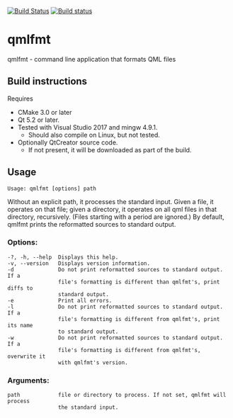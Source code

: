 [![Build Status](https://travis-ci.org/jesperhh/qmlfmt.svg?branch=master)](https://travis-ci.org/jesperhh/qmlfmt)
[![Build status](https://ci.appveyor.com/api/projects/status/qti9p9s9q9r3pkoo/branch/master?svg=true)](https://ci.appveyor.com/project/jesperhh/qmlfmt/branch/master)

# qmlfmt
qmlfmt - command line application that formats QML files

## Build instructions
Requires
- CMake 3.0 or later
- Qt 5.2 or later.
- Tested with Visual Studio 2017 and mingw 4.9.1.
  - Should also compile on Linux, but not tested.
- Optionally QtCreator source code.
  - If not present, it will be downloaded as part of the build.
  
## Usage
    Usage: qmlfmt [options] path

Without an explicit path, it processes the standard input. Given a file, it operates on that file; given a directory, it operates on all qml files in that directory, recursively. (Files starting with a period are ignored.) By default, qmlfmt prints the reformatted sources to standard output.

### Options:
    -?, -h, --help  Displays this help.
    -v, --version   Displays version information.
    -d              Do not print reformatted sources to standard output. If a
                    file's formatting is different than qmlfmt's, print diffs to
                    standard output.
    -e              Print all errors.
    -l              Do not print reformatted sources to standard output. If a
                    file's formatting is different from qmlfmt's, print its name
                    to standard output.
    -w              Do not print reformatted sources to standard output. If a
                    file's formatting is different from qmlfmt's, overwrite it
                    with qmlfmt's version.

### Arguments:
    path            file or directory to process. If not set, qmlfmt will process
                    the standard input.
